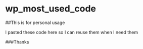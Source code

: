 # wp_most_used_code

##This is for personal usage

I pasted these code here so I can reuse them when I need them

###Thanks
